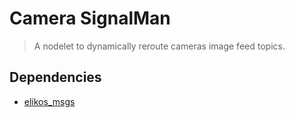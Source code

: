 # Camera SignalMan

> A nodelet to dynamically reroute cameras image feed topics.

## Dependencies

* [elikos_msgs](https://github.com/elikos/elikos_msgs)